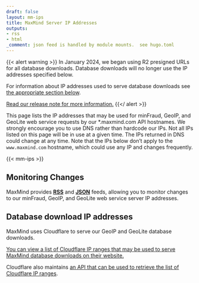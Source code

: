 ```yaml
---
draft: false
layout: mm-ips
title: MaxMind Server IP Addresses
outputs:
- rss
- html
_comment: json feed is handled by module mounts.  see hugo.toml
---
```


{{< alert warning >}}
In January 2024, we began using R2 presigned URLs for all database downloads.
Database downloads will no longer use the IP addresses specified below.

For information about IP addresses used to serve database downloads see
[the appropriate section below](#database-download-ip-addresses).

[Read our release note for more information.](/geoip/release-notes/2024#presigned-urls-for-database-downloads)
{{</ alert >}}

This page lists the IP addresses that may be used for minFraud, GeoIP, and
GeoLite web service requests by our \*.maxmind.com API hostnames. We strongly
encourage you to use DNS rather than hardcode our IPs. Not all IPs listed on
this page will be in use at a given time. The IPs returned in DNS could change
at any time. Note that the IPs below don’t apply to the `www.maxmind.com`
hostname, which could use any IP and changes frequently.

{{< mm-ips >}}

## Monitoring Changes

MaxMind provides [**RSS**](/maxmind-server-ip-addresses/index.xml) and [**JSON**](/maxmind-server-ip-addresses.json) feeds, allowing you to monitor changes to our
minFraud, GeoIP, and GeoLite web service server IP addresses.

## Database download IP addresses

MaxMind uses Cloudflare to serve our GeoIP and GeoLite database downloads.

[You can view a list of Cloudflare IP ranges that may be used to serve MaxMind database downloads on their website.](https://www.cloudflare.com/ips/)

Cloudflare also maintains
[an API that can be used to retrieve the list of Cloudflare IP ranges](https://developers.cloudflare.com/api/operations/cloudflare-i-ps-cloudflare-ip-details).

